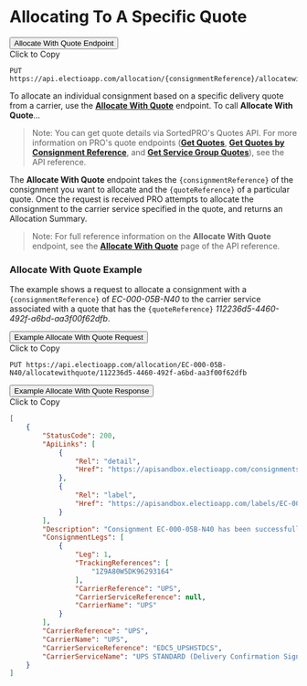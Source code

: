 # Allocating To A Specific Quote

<div class="tab">
    <button class="staticTabButton">Allocate With Quote Endpoint</button>
    <div class="copybutton" onclick="CopyToClipboard('allocateWithQuoteEndpoint')">Click to Copy</div>
</div>

<div id="allocateWithQuoteEndpoint" class="staticTabContent" onclick="CopyToClipboard('allocateWithQuoteEndpoint')">

```
PUT https://api.electioapp.com/allocation/{consignmentReference}/allocatewithquote/{quoteReference}
```

</div>  

To allocate an individual consignment based on a specific delivery quote from a carrier, use the **[Allocate With Quote](https://docs.electioapp.com/#/api/AllocateWithQuote)** endpoint. To call **Allocate With Quote**...

> <span class="note-header">Note:</span>
>  You can get quote details via SortedPRO's Quotes API. For more information on PRO's quote endpoints (<strong><a href="https://docs.electioapp.com/#/api/GetQuotes">Get Quotes</a></strong>, <strong><a href="https://docs.electioapp.com/#/api/GetQuotesbyConsignmentReference">Get Quotes by Consignment Reference</a></strong>, and <strong><a href="https://docs.electioapp.com/#/api/GetServiceGroupQuotes">Get Service Group Quotes</a></strong>), see the API reference.

The **Allocate With Quote** endpoint takes the `{consignmentReference}` of the consignment you want to allocate and the `{quoteReference}` of a particular quote. Once the request is received PRO attempts to allocate the consignment to the carrier service specified in the quote, and returns an Allocation Summary.

> <span class="note-header">Note:</span>
>  For full reference information on the <strong>Allocate With Quote</strong> endpoint, see the <strong><a href="https://docs.electioapp.com/#/api/AllocateWithQuote">Allocate With Quote</a></strong> page of the API reference.

### Allocate With Quote Example

The example shows a request to allocate a consignment with a `{consignmentReference}` of _EC-000-05B-N40_ to the carrier service associated with a quote that has the `{quoteReference}` _112236d5-4460-492f-a6bd-aa3f00f62dfb_.

<div class="tab">
    <button class="staticTabButton">Example Allocate With Quote Request</button>
    <div class="copybutton" onclick="CopyToClipboard('allocateWithQuoteRequest')">Click to Copy</div>
</div>

<div id="allocateWithQuoteRequest" class="staticTabContent" onclick="CopyToClipboard('allocateWithQuoteRequest')">

```
PUT https://api.electioapp.com/allocation/EC-000-05B-N40/allocatewithquote/112236d5-4460-492f-a6bd-aa3f00f62dfb
```

</div>  

<div class="tab">
    <button class="staticTabButton">Example Allocate With Quote Response</button>
    <div class="copybutton" onclick="CopyToClipboard('allocateWithQuoteResponse')">Click to Copy</div>
</div>

<div id="allocateWithQuoteResponse" class="staticTabContent" onclick="CopyToClipboard('allocateWithQuoteResponse')">

```json
[
    {
        "StatusCode": 200,
        "ApiLinks": [
            {
                "Rel": "detail",
                "Href": "https://apisandbox.electioapp.com/consignments/EC-000-05B-N40"
            },
            {
                "Rel": "label",
                "Href": "https://apisandbox.electioapp.com/labels/EC-000-05B-N40"
            }
        ],
        "Description": "Consignment EC-000-05B-N40 has been successfully allocated with UPS STANDARD (Delivery Confirmation Signature Required) for shipping on 18/06/2019 17:00:00 +00:00",
        "ConsignmentLegs": [
            {
                "Leg": 1,
                "TrackingReferences": [
                    "1Z9A80W5DK96293164"
                ],
                "CarrierReference": "UPS",
                "CarrierServiceReference": null,
                "CarrierName": "UPS"
            }
        ],
        "CarrierReference": "UPS",
        "CarrierName": "UPS",
        "CarrierServiceReference": "EDC5_UPSHSTDCS",
        "CarrierServiceName": "UPS STANDARD (Delivery Confirmation Signature Required)"
    }
]
```

</div>  


<script src="../../scripts/requesttabs.js"></script>
<script src="../../scripts/responsetabs.js"></script>
<script src="../../scripts/copy.js"></script>